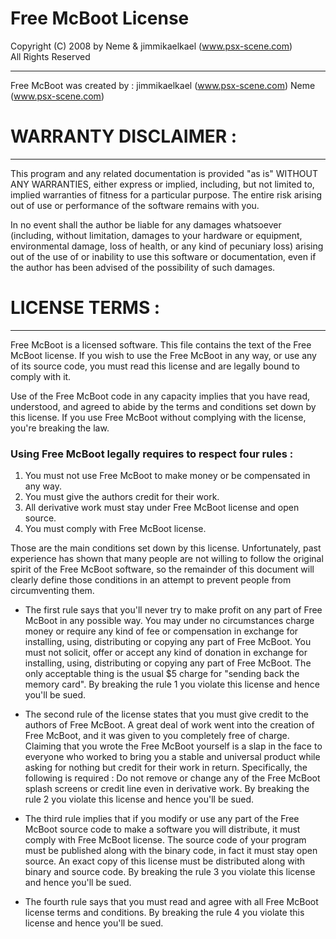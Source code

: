                                                   

# Free McBoot License

 Copyright (C) 2008 by Neme & jimmikaelkael (www.psx-scene.com)        
 All Rights Reserved 
 
***

 Free McBoot was created by :
 jimmikaelkael (www.psx-scene.com)
 Neme          (www.psx-scene.com)



# WARRANTY DISCLAIMER :
   
***

   This program and any related documentation is provided "as is"
 WITHOUT ANY WARRANTIES, either express or implied, including, but not
 limited to, implied warranties of fitness for a particular purpose. The
 entire risk arising out of use or performance of the software remains with
 you.

   In no event shall the author be liable for any damages whatsoever
 (including, without limitation, damages to your hardware or equipment,
 environmental damage, loss of health, or any kind of pecuniary loss)
 arising out of the use of or inability to use this software or
 documentation, even if the author has been advised of the possibility of
 such damages.


# LICENSE TERMS : 

***

   Free McBoot is a licensed software. This file contains the text of the
 Free McBoot license. If you wish to use the Free McBoot in any way, or use
 any of its source code, you must read this license and are legally bound
 to comply with it.

   Use of the Free McBoot code in any capacity implies that you have read,
 understood, and agreed to abide by the terms and conditions set down by
 this license. If you use Free McBoot without complying with the license,
 you're breaking the law.

### Using Free McBoot legally requires to respect four rules :

 1. You must not use Free McBoot to make money or be compensated in any way.
 2. You must give the authors credit for their work.
 3. All derivative work must stay under Free McBoot license and open source.
 4. You must comply with Free McBoot license.

   Those are the main conditions set down by this license.
 Unfortunately, past experience has shown that many people are not willing
 to follow the original spirit of the Free McBoot software, so the
 remainder of this document will clearly define those conditions in an
 attempt to prevent people from circumventing them.

   + The first rule says that you'll never try to make profit on any part
 of Free McBoot in any possible way. You may under no circumstances charge
 money or require any kind of fee or compensation in exchange for
 installing, using, distributing or copying any part of Free McBoot. You
 must not solicit, offer or accept any kind of donation in exchange for
 installing, using, distributing or copying any part of Free McBoot. The
 only acceptable thing is the usual $5 charge for "sending back the memory
 card". By breaking the rule 1 you violate this license and hence you'll be
 sued.

   + The second rule of the license states that you must give credit to the
 authors of Free McBoot. A great deal of work went into the creation of
 Free McBoot, and it was given to you completely free of charge. Claiming
 that you wrote the Free McBoot yourself is a slap in the face to everyone
 who worked to bring you a stable and universal product while asking for
 nothing but credit for their work in return. Specifically, the following
 is required : Do not remove or change any of the Free McBoot splash
 screens or credit line even in derivative work. By breaking the rule 2 you
 violate this license and hence you'll be sued.

   + The third rule implies that if you modify or use any part of the Free
 McBoot source code to make a software you will distribute, it must comply
 with Free McBoot license. The source code of your program must be
 published along with the binary code, in fact it must stay open source.
 An exact copy of this license must be distributed along with binary and
 source code. By breaking the rule 3 you violate this license and hence
 you'll be sued.

   + The fourth rule says that you must read and agree with all Free McBoot
 license terms and conditions. By breaking the rule 4 you violate this
 license and hence you'll be sued.
